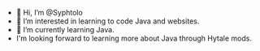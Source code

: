 - 👋 Hi, I’m @Syphtolo
- 👀 I’m interested in learning to code Java and websites.
- 🌱 I’m currently learning Java.
- I'm looking forward to learning more about Java through Hytale mods.

<!---
Syphtolo/Syphtolo is a ✨ special ✨ repository because its `README.md` (this file) appears on your GitHub profile.
You can click the Preview link to take a look at your changes.
--->
